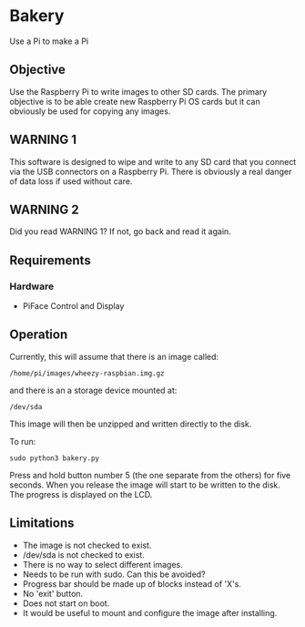 # Bakery

Use a Pi to make a Pi

## Objective

Use the Raspberry Pi to write images to other SD cards. The primary objective
is to be able create new Raspberry Pi OS cards but it can obviously be used for
copying any images.

## WARNING 1

This software is designed to wipe and write to any SD card that you connect via
the USB connectors on a Raspberry Pi. There is obviously a real danger of data
loss if used without care.

## WARNING 2

Did you read WARNING 1? If not, go back and read it again.

## Requirements

### Hardware

* PiFace Control and Display

## Operation

Currently, this will assume that there is an image called:

    /home/pi/images/wheezy-raspbian.img.gz

and there is an a storage device mounted at:

    /dev/sda

This image will then be unzipped and written directly to the disk.

To run:

    sudo python3 bakery.py

Press and hold button number 5 (the one separate from the others) for five
seconds. When you release the image will start to be written to the disk.
The progress is displayed on the LCD.

## Limitations

* The image is not checked to exist.
* /dev/sda is not checked to exist.
* There is no way to select different images.
* Needs to be run with sudo. Can this be avoided?
* Progress bar should be made up of blocks instead of 'X's.
* No 'exit' button.
* Does not start on boot.
* It would be useful to mount and configure the image after installing.
